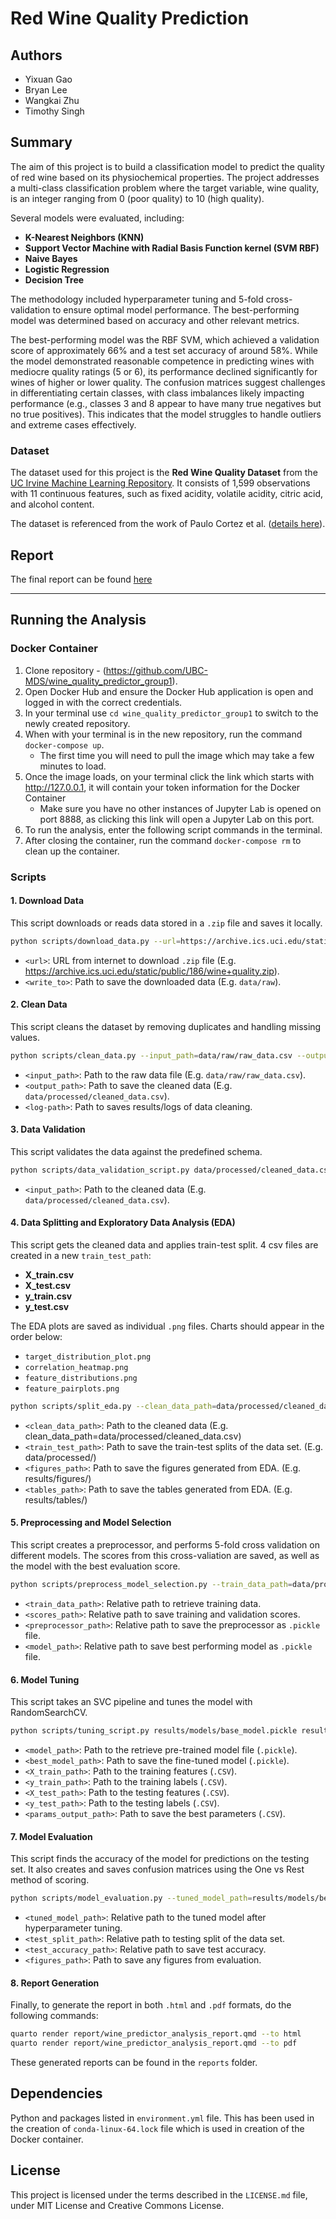 # Red Wine Quality Prediction

## Authors
- Yixuan Gao  
- Bryan Lee  
- Wangkai Zhu  
- Timothy Singh  

## Summary
The aim of this project is to build a classification model to predict the quality of red wine based on its physiochemical properties. The project addresses a multi-class classification problem where the target variable, wine quality, is an integer ranging from 0 (poor quality) to 10 (high quality).  

Several models were evaluated, including:
- **K-Nearest Neighbors (KNN)**  
- **Support Vector Machine with Radial Basis Function kernel (SVM RBF)**
- **Naive Bayes**
- **Logistic Regression**  
- **Decision Tree**

The methodology included hyperparameter tuning and 5-fold cross-validation to ensure optimal model performance. The best-performing model was determined based on accuracy and other relevant metrics.  

The best-performing model was the RBF SVM, which achieved a validation score of approximately 66% and a test set accuracy of around 58%. While the model demonstrated reasonable competence in predicting wines with mediocre quality ratings (5 or 6), its performance declined significantly for wines of higher or lower quality. The confusion matrices suggest challenges in differentiating certain classes, with class imbalances likely impacting performance (e.g., classes 3 and 8 appear to have many true negatives but no true positives). This indicates that the model struggles to handle outliers and extreme cases effectively.

### Dataset
The dataset used for this project is the **Red Wine Quality Dataset** from the [UC Irvine Machine Learning Repository](https://archive.ics.uci.edu/dataset/186/wine+quality). It consists of 1,599 observations with 11 continuous features, such as fixed acidity, volatile acidity, citric acid, and alcohol content.  

The dataset is referenced from the work of Paulo Cortez et al. ([details here](http://www3.dsi.uminho.pt/pcortez/wine/)).

## Report
The final report can be found [here](https://github.com/UBC-MDS/wine_quality_predictor_group1/blob/main/report/wine_predictor_analysis_report.pdf)

---
## Running the Analysis
### Docker Container
1. Clone repository - (https://github.com/UBC-MDS/wine_quality_predictor_group1).
2. Open Docker Hub and ensure the Docker Hub application is open and logged in with the correct credentials.
3. In your terminal use `cd wine_quality_predictor_group1` to switch to the newly created repository.
4. When with your terminal is in the new repository, run the command `docker-compose up`. 
    - The first time you will need to pull the image which may take a few minutes to load. 
5. Once the image loads, on your terminal click the link which starts with http://127.0.0.1, it will contain your token information for the Docker Container
    - Make sure you have no other instances of Jupyter Lab is opened on port 8888, as clicking this link will open a Jupyter Lab on this port.
6. To run the analysis, enter the following script commands in the terminal.
7. After closing the container, run the command `docker-compose rm` to clean up the container.


### Scripts
#### 1. Download Data
This script downloads or reads data stored in a `.zip` file and saves it locally.
```bash
python scripts/download_data.py --url=https://archive.ics.uci.edu/static/public/186/wine+quality.zip --write_to=data/raw/
```
- `<url>`: URL from internet to download `.zip` file (E.g. https://archive.ics.uci.edu/static/public/186/wine+quality.zip).
- `<write_to>`: Path to save the downloaded data (E.g. `data/raw`).


#### 2. Clean Data
This script cleans the dataset by removing duplicates and handling missing values.
```bash
python scripts/clean_data.py --input_path=data/raw/raw_data.csv --output_path=data/processed/cleaned_data.csv --log_path=results/tables/
```
- `<input_path>`: Path to the raw data file (E.g. `data/raw/raw_data.csv`).
- `<output_path>`: Path to save the cleaned data (E.g. `data/processed/cleaned_data.csv`).
- `<log-path>`: Path to saves results/logs of data cleaning.


#### 3. Data Validation
This script validates the data against the predefined schema.
```bash
python scripts/data_validation_script.py data/processed/cleaned_data.csv
```
- `<input_path>`: Path to the cleaned data (E.g. `data/processed/cleaned_data.csv`).


#### 4. Data Splitting and Exploratory Data Analysis (EDA)
This script gets the cleaned data and applies train-test split.
4 csv files are created in a new `train_test_path`:
 - **X_train.csv**
 - **X_test.csv**
 - **y_train.csv**
 - **y_test.csv**

The EDA plots are saved as individual `.png` files. Charts should appear in the order below:
* `target_distribution_plot.png`
* `correlation_heatmap.png`
* `feature_distributions.png`
* `feature_pairplots.png`
```bash
python scripts/split_eda.py --clean_data_path=data/processed/cleaned_data.csv --train_test_path=data/processed/ --figures_path=results/figures/ --tables_path=results/tables/
```

- `<clean_data_path>`: Path to the cleaned data (E.g. clean_data_path=data/processed/cleaned_data.csv)
- `<train_test_path>`: Path to save the train-test splits of the data set. (E.g. data/processed/)
- `<figures_path>`: Path to save the figures generated from EDA. (E.g. results/figures/)
- `<tables_path>`: Path to save the tables generated from EDA. (E.g. results/tables/)

#### 5. Preprocessing and Model Selection
This script creates a preprocessor, and performs 5-fold cross validation on different models. 
The scores from this cross-valiation are saved, as well as the model with the best evaluation score.
```bash
python scripts/preprocess_model_selection.py --train_data_path=data/processed/ --scores_path=results/tables/ --preprocessor_path=results/models/ --model_path=results/models/
```
- `<train_data_path>`: Relative path to retrieve training data.
- `<scores_path>`: Relative path to save training and validation scores.
- `<preprocessor_path>`: Relative path to save the preprocessor as `.pickle` file.
- `<model_path>`: Relative path to save best performing model as `.pickle` file.

#### 6. Model Tuning
This script takes an SVC pipeline and tunes the model with RandomSearchCV.
```bash
python scripts/tuning_script.py results/models/base_model.pickle results/models/best_model.pickle data/processed/X_train.csv data/processed/y_train.csv data/processed/X_test.csv data/processed/y_test.csv results/tables/best_params.csv
```
- `<model_path>`: Path to the retrieve pre-trained model file (`.pickle`).
- `<best_model_path>`: Path to save the fine-tuned model (`.pickle`).
- `<X_train_path>`: Path to the training features (`.CSV`).
- `<y_train_path>`: Path to the training labels (`.CSV`).
- `<X_test_path>`: Path to the testing features (`.CSV`).
- `<y_test_path>`: Path to the testing labels (`.CSV`).
- `<params_output_path>`: Path to save the best parameters (`.CSV`).

#### 7. Model Evaluation
This script finds the accuracy of the model for predictions on the testing set.
It also creates and saves confusion matrices using the One vs Rest method of scoring.
```bash
python scripts/model_evaluation.py --tuned_model_path=results/models/best_model.pickle --test_split_path=data/processed/ --test_accuracy_path=results/tables/ --figures_path=results/figures/
```
- `<tuned_model_path>`: Relative path to the tuned model after hyperparameter tuning.
- `<test_split_path>`: Relative path to testing split of the data set.
- `<test_accuracy_path>`: Relative path to save test accuracy.
- `<figures_path>`: Path to save any figures from evaluation.

#### 8. Report Generation

Finally, to generate the report in both `.html` and `.pdf` formats, do the following commands:

```bash
quarto render report/wine_predictor_analysis_report.qmd --to html
quarto render report/wine_predictor_analysis_report.qmd --to pdf
```
These generated reports can be found in the `reports` folder.

## Dependencies
Python and packages listed in `environment.yml` file. This has been used in the creation of `conda-linux-64.lock` file which is used in creation of the Docker container.

## License
This project is licensed under the terms described in the `LICENSE.md` file, under MIT License and Creative Commons License. 
